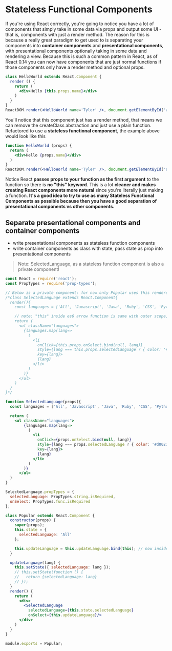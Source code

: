 # Stateless Functional Components

If you're using React correctly, you're going to notice you have a lot of components that simply take in some data via props and output some UI - that is, components with just a render method. The reason for this is because a really great paradigm to get used to is separating your components into **container components** and **presentational components**, with presentational components optionally taking in some data and rendering a view. Because this is such a common pattern in React, as of React 0.14 you can now have components that are just normal functions if those components only have a render method and optional props.

```jsx
class HelloWorld extends React.Component {
  render () {
    return (
      <div>Hello {this.props.name}</div>
    )
  }
}
ReactDOM.render(<HelloWorld name='Tyler' />, document.getElementById('app'))
```

You'll notice that this component just has a render method, that means we can remove the createClass abstraction and just use a plain function. Refactored to use a **stateless functional component**, the example above would look like this

```jsx
function HelloWorld (props) {
  return (
    <div>Hello {props.name}</div>
  )
}
ReactDOM.render(<HelloWorld name='Tyler' />, document.getElementById('app'))
```

Notice React **passes props to your function as the first argument** to the function so there is **no "this" keyword**. This is a lot **cleaner and makes creating React components more natural** since you're literally just making a function. **It's a good idea to try to use as many Stateless Functional Components as possible because then you have a good separation of presentational components vs other components.**

## Separate presentational components and container components

* write presentational components as stateless function components
* write container components as class with state, pass state as prop into presentational components

> Note: SelectedLanguage, as a stateless function component is also a private component!

```jsx
const React = require('react');
const PropTypes = require('prop-types');

// Below is a private component: for now only Popular uses this rendered view, so I don't create a file for it
/*class SelectedLanguage extends React.Component{
  render(){
    const languages = ['All', 'Javascript', 'Java', 'Ruby', 'CSS', 'Python'];

    // note: "this" inside es6 arrow function is same with outer scope, so no need to pass this context to map
    return (
      <ul className="languages">
        {languages.map(lang=>
          (
            <li
              onClick={this.props.onSelect.bind(null, lang)}
              style={lang === this.props.selectedLanguage ? { color: '#d0021b' } : null}
              key={lang}>
              {lang}
            </li>
          )
        )}
      </ul>
    )
  }
}*/

function SelectedLanguage(props){
  const languages = ['All', 'Javascript', 'Java', 'Ruby', 'CSS', 'Python'];

  return (
    <ul className="languages">
        {languages.map(lang=>
          (
            <li
              onClick={props.onSelect.bind(null, lang)}
              style={lang === props.selectedLanguage ? { color: '#d0021b' } : null}
              key={lang}>
              {lang}
            </li>
          )
        )}
      </ul>
  )
}

SelectedLanguage.propTypes = {
  selectedLanguage: PropTypes.string.isRequired,
  onSelect: PropTypes.func.isRequired
};

class Popular extends React.Component {
  constructor(props) {
    super(props);
    this.state = {
      selectedLanguage: 'All'
    };

    this.updateLanguage = this.updateLanguage.bind(this); // now inside function, "this".setState always points to popular instance which inherits from React.Component
  }

  updateLanguage(lang) {
    this.setState({ selectedLanguage: lang });
    // this.setState(function () {
    //   return {selectedLanguage: lang}
    // });
  }
  render() {
    return (
      <div>
        <SelectedLanguage
          selectedLanguage={this.state.selectedLanguage}
          onSelect={this.updateLanguage}/>
      </div>
    )
  }
}

module.exports = Popular;
```